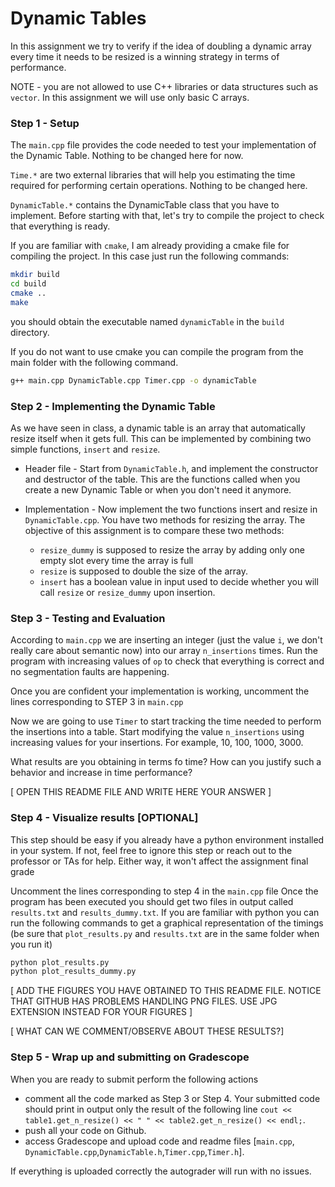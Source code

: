 # Dynamic Tables


In this assignment we try to verify if the idea of doubling a dynamic array every time it needs to be resized is a winning strategy in terms of performance.

NOTE - you are not allowed to use C++ libraries or data structures such as `vector`. In this assignment we will use only basic C arrays.


### Step 1 - Setup

The `main.cpp` file provides the code needed to test your implementation of the Dynamic Table. Nothing to be changed here for now.

`Time.*` are two external libraries that will help you estimating the time required for performing certain operations. Nothing to be changed here.

`DynamicTable.*` contains the DynamicTable class that you have to implement. Before starting with that, let's try to compile the project to check that everything is ready.

If you are familiar with `cmake`, I am already providing a cmake file for compiling the project. In this case just run the following commands:

```bash
mkdir build
cd build
cmake ..
make
```
you should obtain the executable named `dynamicTable` in the `build` directory.


If you do not want to use cmake you can compile the program from the main folder with the following command.

```bash
g++ main.cpp DynamicTable.cpp Timer.cpp -o dynamicTable
```

### Step 2 - Implementing the Dynamic Table

As we have seen in class, a dynamic table is an array that automatically resize itself when it gets full. This can be implemented by combining two simple functions, `insert` and `resize`.

* Header file - Start from `DynamicTable.h`, and implement the constructor and destructor of the table. This are the functions called when you create a new Dynamic Table or when you don't need it anymore.

* Implementation - Now implement the two functions insert and resize in `DynamicTable.cpp`. You have two methods for resizing the array. The objective of this assignment is to compare these two methods:

    * `resize_dummy` is supposed to resize the array by adding only one empty slot every time the array is full
    * `resize` is supposed to double the size of the array.
    * `insert` has a boolean value in input used to decide whether you will call `resize` or `resize_dummy` upon insertion.

### Step 3 - Testing and Evaluation

According to `main.cpp` we are inserting an integer (just the value `i`, we don't really care about semantic now) into our array `n_insertions` times. Run the program with increasing values of `op` to check that everything is correct and no segmentation faults are happening. 

Once you are confident your implementation is working, uncomment the lines corresponding to STEP 3 in `main.cpp`

Now we are going to use `Timer` to start tracking the time needed to perform the insertions into a table. Start modifying the value `n_insertions` using increasing values for your insertions. For example, 10, 100, 1000, 3000.

What results are you obtaining in terms fo time? How can you justify such a behavior and increase in time performance?

[ OPEN THIS README FILE AND WRITE HERE YOUR ANSWER ]


### Step 4 - Visualize results [OPTIONAL]

This step should be easy if you already have a python environment installed in your system. If not, feel free to ignore this step or reach out to the professor or TAs for help. Either way, it won't affect the assignment final grade

Uncomment the lines corresponding to step 4 in the `main.cpp` file
Once the program has been executed you should get two files in output called `results.txt` and `results_dummy.txt`. If you are familiar with python you can run the following commands to get a graphical representation of the timings (be sure that `plot_results.py` and `results.txt` are in the same folder when you run it)

```bash
python plot_results.py
python plot_results_dummy.py
```

[ ADD THE FIGURES YOU HAVE OBTAINED TO THIS README FILE. NOTICE THAT GITHUB HAS PROBLEMS HANDLING PNG FILES. USE JPG EXTENSION INSTEAD FOR YOUR FIGURES ]

[ WHAT CAN WE COMMENT/OBSERVE ABOUT THESE RESULTS?]

### Step 5 - Wrap up and submitting on Gradescope

When you are ready to submit perform the following actions
- comment all the code marked as Step 3 or Step 4. Your submitted code should print in output only the result of the following line `cout << table1.get_n_resize() << " " << table2.get_n_resize() << endl;`.
- push all your code on Github.
- access Gradescope and upload code and readme files [`main.cpp`, `DynamicTable.cpp`,`DynamicTable.h`,`Timer.cpp`,`Timer.h`].

If everything is uploaded correctly the autograder will run with no issues.